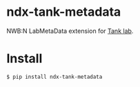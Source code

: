 # ndx-tank-metadata
NWB:N LabMetaData extension for [Tank lab](https://pni.princeton.edu/faculty/david-tank).

# Install
```
$ pip install ndx-tank-metadata
```